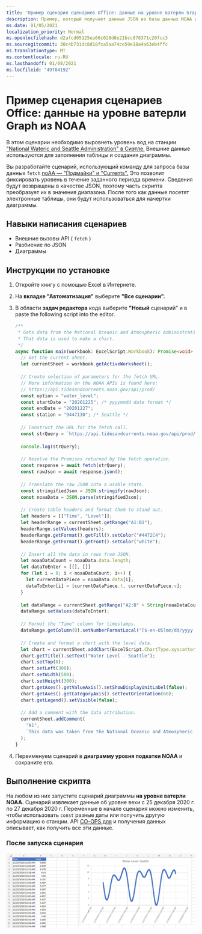 ```yaml
---
title: 'Пример сценария сценариев Office: данные на уровне ватерли Graph из NOAA'
description: Пример, который получает данные JSON из базы данных NOAA и использует их для создания диаграммы.
ms.date: 01/05/2021
localization_priority: Normal
ms.openlocfilehash: d2afcd05125ea66c028d8e21bcc878371c20fcc3
ms.sourcegitcommit: 30c4b731dc8d18fca5aa74ce59e18a4a63eb4ffc
ms.translationtype: MT
ms.contentlocale: ru-RU
ms.lasthandoff: 01/08/2021
ms.locfileid: "49784192"
---
```

# <a name="office-scripts-sample-scenario-graph-water-level-data-from-noaa"></a>Пример сценария сценариев Office: данные на уровне ватерли Graph из NOAA

В этом сценарии необходимо выровнеть уровень вод на станции ["National Wateric and Seattle Administration" в Сиэтле.](https://tidesandcurrents.noaa.gov/stationhome.html?id=9447130) Внешние данные используются для заполнения таблицы и создания диаграммы.

Вы разработайте сценарий, использующий команду для запроса базы данных `fetch` [noAA — "Подмайки" и "Currents".](https://tidesandcurrents.noaa.gov/) Это позволит фиксировать уровень в течение заданного периода времени. Сведения будут возвращены в качестве JSON, поэтому часть скрипта преобразует их в значения диапазона. После того как данные посетят электронные таблицы, они будут использоваться для начертки диаграммы.

## <a name="scripting-skills-covered"></a>Навыки написания сценариев

- Внешние вызовы API ( `fetch` )
- Разбиение по JSON
- Диаграммы

## <a name="setup-instructions"></a>Инструкции по установке

1. Откройте книгу с помощью Excel в Интернете.

1. На **вкладке "Автоматизация"** выберите **"Все сценарии".**

1. В области **задач редактора** кода выберите **"Новый** сценарий" и в paste the following script into the editor.

    ```typescript
    /**
     * Gets data from the National Oceanic and Atmospheric Administration's Tides and Currents database. 
     * That data is used to make a chart.
     */
    async function main(workbook: ExcelScript.Workbook): Promise<void> {
      // Get the current sheet.
      let currentSheet = workbook.getActiveWorksheet();
    
      // Create selection of parameters for the fetch URL.
      // More information on the NOAA APIs is found here: 
      // https://api.tidesandcurrents.noaa.gov/api/prod/
      const option = "water_level";
      const startDate = "20201225"; /* yyyymmdd date format */
      const endDate = "20201227";
      const station = "9447130"; /* Seattle */
    
      // Construct the URL for the fetch call.
      const strQuery = `https://api.tidesandcurrents.noaa.gov/api/prod/datagetter?product=${option}&begin_date=${startDate}&end_date=${endDate}&datum=MLLW&station=${station}&units=english&time_zone=gmt&application=NOS.COOPS.TAC.WL&format=json`;
    
      console.log(strQuery);
    
      // Resolve the Promises returned by the fetch operation.
      const response = await fetch(strQuery);
      const rawJson = await response.json();
    
      // Translate the raw JSON into a usable state.
      const stringifiedJson = JSON.stringify(rawJson);
      const noaaData = JSON.parse(stringifiedJson);
    
      // Create table headers and format them to stand out.
      let headers = [["Time", "Level"]];
      let headerRange = currentSheet.getRange("A1:B1");
      headerRange.setValues(headers);
      headerRange.getFormat().getFill().setColor("#4472C4");
      headerRange.getFormat().getFont().setColor("white");
    
      // Insert all the data in rows from JSON.
      let noaaDataCount = noaaData.data.length;
      let dataToEnter = [[], []]
      for (let i = 0; i < noaaDataCount; i++) {
        let currentDataPiece = noaaData.data[i];
        dataToEnter[i] = [currentDataPiece.t, currentDataPiece.v];
      }
    
      let dataRange = currentSheet.getRange("A2:B" + String(noaaDataCount + 1)); /* +1 to account for the title row */
      dataRange.setValues(dataToEnter);
      
      // Format the "Time" column for timestamps.
      dataRange.getColumn(0).setNumberFormatLocal("[$-en-US]mm/dd/yyyy hh:mm AM/PM;@");
    
      // Create and format a chart with the level data.
      let chart = currentSheet.addChart(ExcelScript.ChartType.xyscatterSmooth,dataRange);
      chart.getTitle().setText("Water Level - Seattle");
      chart.setTop(0);
      chart.setLeft(300);
      chart.setWidth(500);
      chart.setHeight(300);
      chart.getAxes().getValueAxis().setShowDisplayUnitLabel(false);
      chart.getAxes().getCategoryAxis().setTextOrientation(60);
      chart.getLegend().setVisible(false);

      // Add a comment with the data attribution.
      currentSheet.addComment(
        "A1", 
        `This data was taken from the National Oceanic and Atmospheric Administration's Tides and Currents database on ${new Date(Date.now())}.`
      );
    }
    ```

1. Переименуем сценарий в **диаграмму уровня подкатки NOAA** и сохраните его.

## <a name="running-the-script"></a>Выполнение скрипта

На любом из них запустите сценарий диаграммы **на уровне ватерли NOAA.** Сценарий извлекает данные об уровне вехи с 25 декабря 2020 г. по 27 декабря 2020 г. Переменные в начале сценария можно изменить, чтобы использовать `const` разные даты или получить другую информацию о станции. API [CO-OPS для](https://api.tidesandcurrents.noaa.gov/api/prod/) и получения данных описывает, как получить все эти данные.

### <a name="after-running-the-script"></a>После запуска сценария

![На этом графике после запуска сценария показаны некоторые данные об уровне ватерли и диаграмма.](../../images/scenario-noaa-water-level-after.png)
